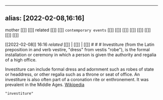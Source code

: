 
---
alias: [2022-02-08,16:16]
---
 mother [[]] [[]]
 related [[]] [[]]
 `contemporary events` [[]] [[]] [[]] [[]] [[]] [[]] [[]] [[]]

[[2022-02-08]] 16:16 _related_ [[]] | [[]] | [[]] # # #
Investiture (from the Latin preposition in and  verb vestire, "dress" from vestis "robe"), is the formal installation or ceremony in which a person is given the authority and regalia of a high office.

Investiture can include formal dress and adornment such as robes of state or headdress, or other regalia such as a throne or seat of office. An investiture is also often part of a coronation rite or enthronement. It was prevalent in the Middle Ages.
[Wikipedia](https://en.wikipedia.org/wiki/Investiture)
```query
"investiture"
```
